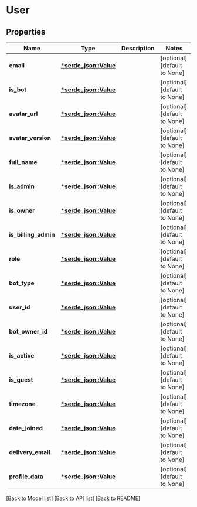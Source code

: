 # User

## Properties
Name | Type | Description | Notes
------------ | ------------- | ------------- | -------------
**email** | [***serde_json::Value**](.md) |  | [optional] [default to None]
**is_bot** | [***serde_json::Value**](.md) |  | [optional] [default to None]
**avatar_url** | [***serde_json::Value**](.md) |  | [optional] [default to None]
**avatar_version** | [***serde_json::Value**](.md) |  | [optional] [default to None]
**full_name** | [***serde_json::Value**](.md) |  | [optional] [default to None]
**is_admin** | [***serde_json::Value**](.md) |  | [optional] [default to None]
**is_owner** | [***serde_json::Value**](.md) |  | [optional] [default to None]
**is_billing_admin** | [***serde_json::Value**](.md) |  | [optional] [default to None]
**role** | [***serde_json::Value**](.md) |  | [optional] [default to None]
**bot_type** | [***serde_json::Value**](.md) |  | [optional] [default to None]
**user_id** | [***serde_json::Value**](.md) |  | [optional] [default to None]
**bot_owner_id** | [***serde_json::Value**](.md) |  | [optional] [default to None]
**is_active** | [***serde_json::Value**](.md) |  | [optional] [default to None]
**is_guest** | [***serde_json::Value**](.md) |  | [optional] [default to None]
**timezone** | [***serde_json::Value**](.md) |  | [optional] [default to None]
**date_joined** | [***serde_json::Value**](.md) |  | [optional] [default to None]
**delivery_email** | [***serde_json::Value**](.md) |  | [optional] [default to None]
**profile_data** | [***serde_json::Value**](.md) |  | [optional] [default to None]

[[Back to Model list]](../README.md#documentation-for-models) [[Back to API list]](../README.md#documentation-for-api-endpoints) [[Back to README]](../README.md)



